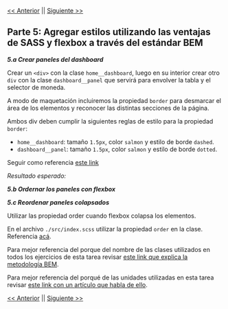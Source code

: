 [<< Anterior](../part4/part4.md) || [ Siguiente >>](../release-process.md)

## Parte 5: Agregar estilos utilizando las ventajas de SASS y flexbox a través del estándar BEM

***5.a Crear paneles del dashboard***

Crear un `<div>` con la clase `home__dashboard`, luego en su interior crear otro `div` con la clase `dashboard__panel` que servirá para envolver la tabla y el selector de moneda.

A modo de maquetación incluiremos la propiedad `border` para desmarcar el área de los elementos y reconocer las distintas secciones de la página. 

Ambos div deben cumplir la siguientes reglas de estilo para la propiedad `border`:

-   `home__dashboard`: tamaño `1.5px`, color `salmon` y estilo de borde `dashed`.
-   `dashboard__panel`: tamaño `1.5px`, color `salmon` y estilo de borde `dotted`. 

Seguir como referencia [este link](https://www.w3schools.com/css/css_border.asp)

*Resultado esperado:*


***5.b Ordernar los paneles con flexbox***


***5.c Reordenar paneles colapsados***

Utilizar las propiedad order cuando flexbox colapsa los elementos.

En el archivo `./src/index.scss` utilizar la propiedad `order` en la clase. Referencia [acá](https://www.w3schools.com/cssref/css3_pr_order.asp).

Para mejor referencia del porque del nombre de las clases utilizados en todos los ejercicios de esta tarea revisar [este link que explica la metodología BEM](http://getbem.com/introduction/).

Para mejor referencia del porqué de las unidades utilizadas en esta tarea revisar [este link con un artículo que habla de ello](https://gist.github.com/basham/2175a16ab7c60ce8e001).

[<< Anterior](../part4/part4.md) || [ Siguiente >>](../release-process.md)
